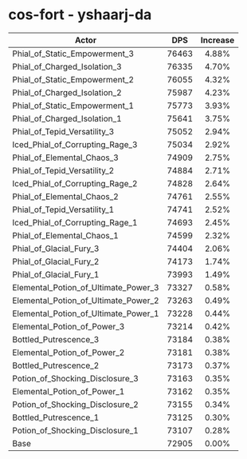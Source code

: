 # cos-fort - yshaarj-da
| Actor | DPS | Increase |
|---|:---:|:---:|
|Phial_of_Static_Empowerment_3|76463|4.88%|
|Phial_of_Charged_Isolation_3|76335|4.70%|
|Phial_of_Static_Empowerment_2|76055|4.32%|
|Phial_of_Charged_Isolation_2|75987|4.23%|
|Phial_of_Static_Empowerment_1|75773|3.93%|
|Phial_of_Charged_Isolation_1|75641|3.75%|
|Phial_of_Tepid_Versatility_3|75052|2.94%|
|Iced_Phial_of_Corrupting_Rage_3|75034|2.92%|
|Phial_of_Elemental_Chaos_3|74909|2.75%|
|Phial_of_Tepid_Versatility_2|74884|2.71%|
|Iced_Phial_of_Corrupting_Rage_2|74828|2.64%|
|Phial_of_Elemental_Chaos_2|74761|2.55%|
|Phial_of_Tepid_Versatility_1|74741|2.52%|
|Iced_Phial_of_Corrupting_Rage_1|74693|2.45%|
|Phial_of_Elemental_Chaos_1|74599|2.32%|
|Phial_of_Glacial_Fury_3|74404|2.06%|
|Phial_of_Glacial_Fury_2|74173|1.74%|
|Phial_of_Glacial_Fury_1|73993|1.49%|
|Elemental_Potion_of_Ultimate_Power_3|73327|0.58%|
|Elemental_Potion_of_Ultimate_Power_2|73263|0.49%|
|Elemental_Potion_of_Ultimate_Power_1|73228|0.44%|
|Elemental_Potion_of_Power_3|73214|0.42%|
|Bottled_Putrescence_3|73184|0.38%|
|Elemental_Potion_of_Power_2|73181|0.38%|
|Bottled_Putrescence_2|73173|0.37%|
|Potion_of_Shocking_Disclosure_3|73163|0.35%|
|Elemental_Potion_of_Power_1|73162|0.35%|
|Potion_of_Shocking_Disclosure_2|73155|0.34%|
|Bottled_Putrescence_1|73125|0.30%|
|Potion_of_Shocking_Disclosure_1|73107|0.28%|
|Base|72905|0.00%|

